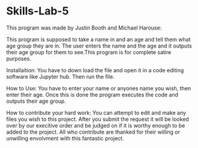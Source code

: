 # Skills-Lab-5
This program was made by Justin Booth and Michael Harouse:

This program is supposed to take a name in and an age and tell them what age group they are in. The user enters the name and the age and it outputs their age group for them to see.This program is for complete satire purposes.

Installaition: You have to down load the file and open it in a code editing software like Jupyter hub. Then run the file.

How to Use: You have to enter your name or anyones name you wish, then enter their age. Once this is done the program executes the code and outputs their age group.

How to contribute your hard work: You can attempt to edit and make any files you wish to this project. After you submit the request it will be looked over by our execitive order and be judged on if it is worthy enough to be added to the project. All who contribute are thanked for their willing or unwilling envolvment with this fantastic project.
